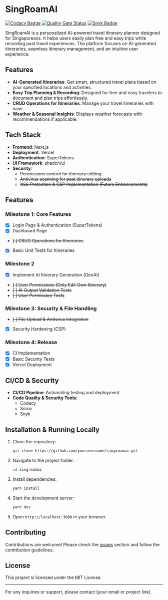 # SingRoamAI

[![Codacy Badge](https://app.codacy.com/project/badge/Grade/4bd60097b63e4451a251141f8c1e7feb)](https://app.codacy.com/gh/souless94/SingRoamAI/dashboard?utm_source=gh&utm_medium=referral&utm_content=&utm_campaign=Badge_grade)
[![Quality Gate Status](https://sonarcloud.io/api/project_badges/measure?project=souless94_SingRoamAI&metric=alert_status)](https://sonarcloud.io/summary/new_code?id=souless94_SingRoamAI)
[![Snyk Badge](https://snyk.io/test/github/souless94/SingRoamAI/badge.svg)](https://snyk.io/test/github/souless94/SingRoamAI)

SingRoamAI is a personalized AI-powered travel itinerary planner designed for Singaporeans. It helps users easily plan free and easy trips while recording past travel experiences. The platform focuses on AI-generated itineraries, seamless itinerary management, and an intuitive user experience.

## Features
- **AI-Generated Itineraries**: Get smart, structured travel plans based on your specified locations and activities.
- **Easy Trip Planning & Recording**: Designed for free and easy travelers to document and plan trips effortlessly.
- **CRUD Operations for Itineraries**: Manage your travel itineraries with ease.
- **Weather & Seasonal Insights**: Displays weather forecasts with recommendations if applicable.


## Tech Stack
- **Frontend**: Next.js
- **Deployment**: Vercel
- **Authentication**: SuperTokens
- **UI Framework**: shadcn/ui
- **Security**:
  - ~~Permissions control for itinerary editing~~
  - ~~Antivirus scanning for past itinerary uploads~~
  - ~~XSS Protection & CSP Implementation (Future Enhancements)~~

## Features
### **Milestone 1: Core Features**
- [x] Login Page & Authentication (SuperTokens)
- [x] Dashboard Page
- ~~[ ] CRUD Operations for Itineraries~~
- [x] Basic Unit Tests for Itineraries

### **Milestone 2**
- [x] Implement AI Itinerary Generation (GenAI)
- ~~[ ] User Permissions (Only Edit Own Itinerary)~~
- ~~[ ] AI Output Validation Tests~~
- ~~[ ] User Permission Tests~~

### **Milestone 3: Security & File Handling**
- ~~[ ] File Upload & Antivirus Integration~~
- [x] Security Hardening (CSP)

### **Milestone 4: Release**
- [x] CI Implementation
- [x] Basic Security Tests
- [x] Vercel Deployment

## CI/CD & Security
- **CI/CD Pipeline**: Automating testing and deployment
- **Code Quality & Security Tools**:
  - Codacy
  - Sonar
  - Snyk

## Installation & Running Locally
1. Clone the repository:
   ```sh
   git clone https://github.com/yourusername/singroamai.git
   ```
2. Navigate to the project folder:
   ```sh
   cd singroamai
   ```
3. Install dependencies:
   ```sh
   yarn install
   ```
4. Start the development server:
   ```sh
   yarn dev
   ```
5. Open `http://localhost:3000` in your browser.

## Contributing
Contributions are welcome! Please check the [issues](https://github.com/yourusername/singroamai/issues) section and follow the contribution guidelines.

## License
This project is licensed under the MIT License.

---
For any inquiries or support, please contact [your email or project link].

